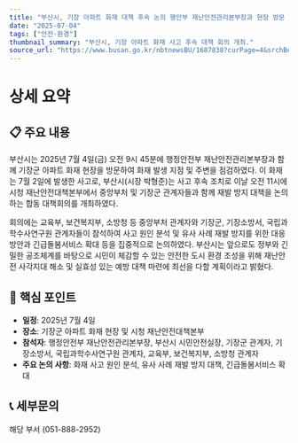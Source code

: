 ```yaml
---
title: "부산시, 기장 아파트 화재 대책 후속 논의 행안부 재난안전관리본부장과 현장 방문 및 합동 대책회의 개최"
date: "2025-07-04"
tags: ["안전·환경"]
thumbnail_summary: "부산시, 기장 아파트 화재 사고 후속 대책 회의 개최."
source_url: "https://www.busan.go.kr/nbtnewsBU/1687838?curPage=4&srchBeginDt=&srchEndDt=&srchKey=&srchText="
---
```


# 상세 요약

## 📋 주요 내용
부산시는 2025년 7월 4일(금) 오전 9시 45분에 행정안전부 재난안전관리본부장과 함께 기장군 아파트 화재 현장을 방문하여 화재 발생 지점 및 주변을 점검하였다. 이 화재는 7월 2일에 발생한 사고로, 부산시(시장 박형준)는 사고 후속 조치로 이날 오전 11시에 시청 재난안전대책본부에서 중앙부처 및 기장군 관계자들과 함께 재발 방지 대책을 논의하는 합동 대책회의를 개최하였다.

회의에는 교육부, 보건복지부, 소방청 등 중앙부처 관계자와 기장군, 기장소방서, 국립과학수사연구원 관계자들이 참석하여 사고 원인 분석 및 유사 사례 재발 방지를 위한 대응 방안과 긴급돌봄서비스 확대 등을 집중적으로 논의하였다. 부산시는 앞으로도 정부와 긴밀한 공조체계를 바탕으로 시민이 체감할 수 있는 안전한 도시 환경 조성을 위해 재난안전 사각지대 해소 및 실효성 있는 예방 대책 마련에 최선을 다할 계획이라고 밝혔다.

## 🎯 핵심 포인트
- **일정**: 2025년 7월 4일
- **장소**: 기장군 아파트 화재 현장 및 시청 재난안전대책본부
- **참석자**: 행정안전부 재난안전관리본부장, 부산시 시민안전실장, 기장군 관계자, 기장소방서, 국립과학수사연구원 관계자, 교육부, 보건복지부, 소방청 관계자
- **주요 논의 사항**: 화재 사고 원인 분석, 유사 사례 재발 방지 대책, 긴급돌봄서비스 확대

## 📞 세부문의
해당 부서 (051-888-2952)